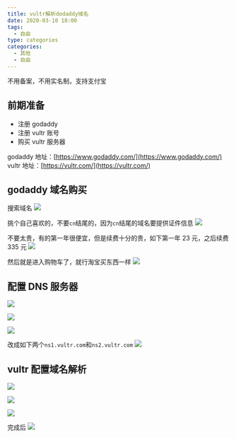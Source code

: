 ```yaml
---
title: vultr解析dodaddy域名
date: 2020-03-10 18:00
tags:
  - 自由
type: categories
categories:
  - 其他
  - 自由
---
```


不用备案，不用实名制，支持支付宝

<!-- more -->

## 前期准备

- 注册 godaddy
- 注册 vultr 账号
- 购买 vultr 服务器

godaddy 地址：[https://www.godaddy.com/](https://www.godaddy.com/)
vultr 地址：[https://vultr.com/](https://vultr.com/)

## godaddy 域名购买

搜索域名
![](http://bhyblog.oss-cn-shenzhen.aliyuncs.com/hexo/chrome_bAsbJqwKO1.png)

挑个自己喜欢的，不要`cn`结尾的，因为`cn`结尾的域名要提供证件信息
![](http://bhyblog.oss-cn-shenzhen.aliyuncs.com/hexo/chrome_TE2jFIcXOM.png)

不要太贵，有的第一年很便宜，但是续费十分的贵，如下第一年 23 元，之后续费 335 元
![](http://bhyblog.oss-cn-shenzhen.aliyuncs.com/hexo/chrome_MfnMTi302B.png)

然后就是进入购物车了，就行淘宝买东西一样
![](http://bhyblog.oss-cn-shenzhen.aliyuncs.com/hexo/chrome_a5CwDtt3AX.png)

## 配置 DNS 服务器

![](http://bhyblog.oss-cn-shenzhen.aliyuncs.com/hexo/chrome_TJJXm5H2NL.png)

![](http://bhyblog.oss-cn-shenzhen.aliyuncs.com/hexo/chrome_XuuFDVQi7T.png)

![](http://bhyblog.oss-cn-shenzhen.aliyuncs.com/hexo/chrome_BRED1IPFS4.png)

改成如下两个`ns1.vultr.com`和`ns2.vultr.com`
![](http://bhyblog.oss-cn-shenzhen.aliyuncs.com/hexo/chrome_fXDQiuQl1V.png)

## vultr 配置域名解析

![](http://bhyblog.oss-cn-shenzhen.aliyuncs.com/hexo/chrome_mnaJ0H44Pv.png)

![](http://bhyblog.oss-cn-shenzhen.aliyuncs.com/hexo/chrome_VNrDSLLy5G.png)

![](http://bhyblog.oss-cn-shenzhen.aliyuncs.com/hexo/chrome_li5qiUygYs.png)

完成后
![](http://bhyblog.oss-cn-shenzhen.aliyuncs.com/hexo/chrome_E3VToav2uX.png)
